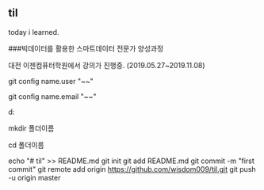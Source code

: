 ## til

today i learned.

###빅데이터를 활용한 스마트데이터 전문가 양성과정

대전 이젠컴퓨터학원에서 강의가 진행중.
(2019.05.27~2019.11.08)


git config name.user "~~" 

git config name.email "~~" 

d:

mkdir 폴더이름

cd 폴더이름

echo "# til" >> README.md
git init
git add README.md
git commit -m "first commit"
git remote add origin https://github.com/wisdom009/til.git
git push -u origin master

